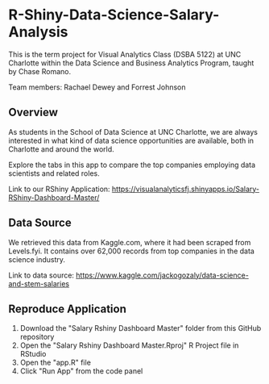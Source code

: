 # R-Shiny-Data-Science-Salary-Analysis

This is the term project for Visual Analytics Class (DSBA 5122) at UNC Charlotte within the Data Science and Business Analytics Program, taught by Chase Romano.

Team members: Rachael Dewey and Forrest Johnson

## Overview

As students in the School of Data Science at UNC Charlotte, we are always interested in what kind of data science opportunities are available, both in Charlotte and around the world.

Explore the tabs in this app to compare the top companies employing data scientists and related roles.

Link to our RShiny Application:
https://visualanalyticsfj.shinyapps.io/Salary-RShiny-Dashboard-Master/

## Data Source

We retrieved this data from Kaggle.com, where it had been scraped from Levels.fyi. It contains over 62,000 records from top companies in the data science industry.

Link to data source: https://www.kaggle.com/jackogozaly/data-science-and-stem-salaries

## Reproduce Application

1. Download the "Salary Rshiny Dashboard Master" folder from this GitHub repository
2. Open the "Salary Rshiny Dashboard Master.Rproj" R Project file in RStudio
3. Open the "app.R" file 
4. Click "Run App" from the code panel
